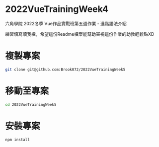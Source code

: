 # 2022VueTrainingWeek4

六角學院 2022冬季 Vue作品實戰班第五週作業 - 進階語法介紹

練習填寫讀我檔，希望這份Readme檔案能幫助審視這份作業的助教輕鬆點XD

# 複製專案

```bash
git clone git@github.com:Brook072/2022VueTrainingWeek5
```

# 移動至專案

```bash
cd 2022VueTrainingWeek5
```

# 安裝專案
```bash
npm install
```